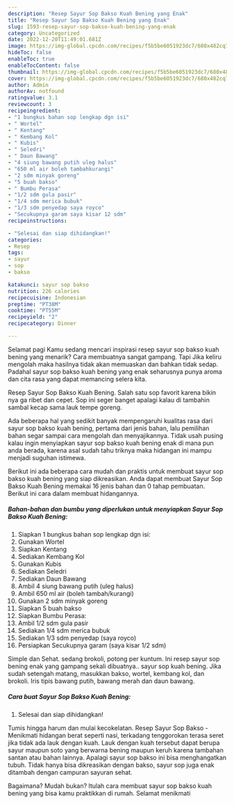 ```yaml
---
description: "Resep Sayur Sop Bakso Kuah Bening yang Enak"
title: "Resep Sayur Sop Bakso Kuah Bening yang Enak"
slug: 1593-resep-sayur-sop-bakso-kuah-bening-yang-enak
category: Uncategorized
date: 2022-12-20T11:49:01.681Z
image: https://img-global.cpcdn.com/recipes/f5b5be6051923dc7/680x482cq70/sayur-sop-bakso-kuah-bening-foto-resep-utama.jpg
hideToc: false
enableToc: true
enableTocContent: false
thumbnail: https://img-global.cpcdn.com/recipes/f5b5be6051923dc7/680x482cq70/sayur-sop-bakso-kuah-bening-foto-resep-utama.jpg
cover: https://img-global.cpcdn.com/recipes/f5b5be6051923dc7/680x482cq70/sayur-sop-bakso-kuah-bening-foto-resep-utama.jpg
author: Admin
authorAv: notfound
ratingvalue: 3.1
reviewcount: 3
recipeingredient:
- "1 bungkus bahan sop lengkap dgn isi"
- " Wortel"
- " Kentang"
- " Kembang Kol"
- " Kubis"
- " Seledri"
- " Daun Bawang"
- "4 siung bawang putih uleg halus"
- "650 ml air boleh tambahkurangi"
- "2 sdm minyak goreng"
- "5 buah bakso"
- " Bumbu Perasa"
- "1/2 sdm gula pasir"
- "1/4 sdm merica bubuk"
- "1/3 sdm penyedap saya royco"
- "Secukupnya garam saya kisar 12 sdm"
recipeinstructions:

- "Selesai dan siap dihidangkan!"
categories:
- Resep
tags:
- sayur
- sop
- bakso

katakunci: sayur sop bakso 
nutrition: 226 calories
recipecuisine: Indonesian
preptime: "PT38M"
cooktime: "PT55M"
recipeyield: "2"
recipecategory: Dinner

---
```



Selamat pagi Kamu sedang mencari inspirasi resep sayur sop bakso kuah bening yang menarik? Cara membuatnya sangat gampang. Tapi Jika keliru mengolah maka hasilnya tidak akan memuaskan dan bahkan tidak sedap. Padahal sayur sop bakso kuah bening yang enak seharusnya punya aroma dan cita rasa yang dapat memancing selera kita.


Resep Sayur Sop Bakso Kuah Bening. Salah satu sop favorit karena bikin nya ga ribet dan cepet. Sop ini seger banget apalagi kalau di tambahin sambal kecap sama lauk tempe goreng.

Ada beberapa hal yang sedikit banyak mempengaruhi kualitas rasa dari sayur sop bakso kuah bening, pertama dari jenis bahan, lalu pemilihan bahan segar sampai cara mengolah dan menyajikannya. Tidak usah pusing kalau ingin menyiapkan sayur sop bakso kuah bening enak di mana pun anda berada, karena asal sudah tahu triknya maka hidangan ini mampu menjadi suguhan istimewa.


Berikut ini ada beberapa cara mudah dan praktis untuk membuat sayur sop bakso kuah bening yang siap dikreasikan. Anda dapat membuat Sayur Sop Bakso Kuah Bening memakai 16 jenis bahan dan 0 tahap pembuatan. Berikut ini cara dalam membuat hidangannya.

<!--inarticleads1-->

##### Bahan-bahan dan bumbu yang diperlukan untuk menyiapkan Sayur Sop Bakso Kuah Bening:

1. Siapkan 1 bungkus bahan sop lengkap dgn isi:
1. Gunakan  Wortel
1. Siapkan  Kentang
1. Sediakan  Kembang Kol
1. Gunakan  Kubis
1. Sediakan  Seledri
1. Sediakan  Daun Bawang
1. Ambil 4 siung bawang putih (uleg halus)
1. Ambil 650 ml air (boleh tambah/kurangi)
1. Gunakan 2 sdm minyak goreng
1. Siapkan 5 buah bakso
1. Siapkan  Bumbu Perasa:
1. Ambil 1/2 sdm gula pasir
1. Sediakan 1/4 sdm merica bubuk
1. Sediakan 1/3 sdm penyedap (saya royco)
1. Persiapkan Secukupnya garam (saya kisar 1/2 sdm)


Simple dan Sehat. sedang brokoli, potong per kuntum. Ini resep sayur sop bening enak yang gampang sekali dibuatnya.. sayur sop kuah bening. Jika sudah setengah matang, masukkan bakso, wortel, kembang kol, dan brokoli. Iris tipis bawang putih, bawang merah dan daun bawang. 

<!--inarticleads2-->

##### Cara buat Sayur Sop Bakso Kuah Bening:


1. Selesai dan siap dihidangkan!

Tumis hingga harum dan mulai kecokelatan. Resep Sayur Sop Bakso - Menikmati hidangan berat seperti nasi, terkadang tenggorokan terasa seret jika tidak ada lauk dengan kuah. Lauk dengan kuah tersebut dapat berupa sayur maupun soto yang berwarna bening maupun keruh karena tambahan santan atau bahan lainnya. Apalagi sayur sop bakso ini bisa menghangatkan tubuh. Tidak hanya bisa dikreasikan dengan bakso, sayur sop juga enak ditambah dengan campuran sayuran sehat. 

Bagaimana? Mudah bukan? Itulah cara membuat sayur sop bakso kuah bening yang bisa kamu praktikkan di rumah. Selamat menikmati
